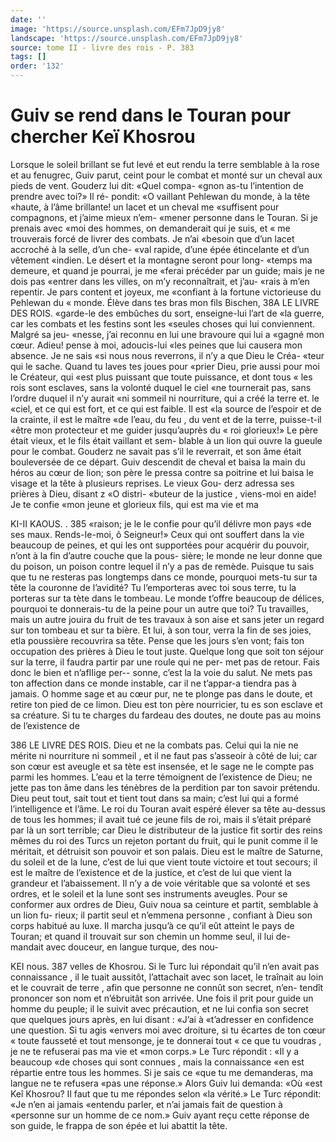 ```yaml
---
date: ''
image: 'https://source.unsplash.com/EFm7JpD9jy8'
landscape: 'https://source.unsplash.com/EFm7JpD9jy8'
source: tome II - livre des rois - P. 383
tags: []
order: '132'
---
```


# Guiv se rend dans le Touran pour chercher Keï Khosrou

Lorsque le soleil brillant se fut levé et eut rendu la terre semblable à la rose et au fenugrec, Guiv parut, ceint pour le combat et monté sur un cheval aux pieds de vent. Gouderz lui dit: «Quel compa- «gnon as-tu l’intention de prendre avec toi?» Il ré- pondit: «O vaillant Pehlewan du monde, à la tête «haute, à l’âme brillante! un lacet et un cheval me «suffisent pour compagnons, et j’aime mieux n’em- «mener personne dans le Touran. Si je prenais avec «moi des hommes, on demanderait qui je suis, et « me trouverais forcé de livrer des combats. Je n’ai «besoin que d’un lacet accroché à la selle, d’un che-
«val rapide, d’une épée étincelante et d’un vêtement
«indien. Le désert et la montagne seront pour long-
«temps ma demeure, et quand je pourrai, je me «ferai précéder par un guide; mais je ne dois pas «entrer dans les villes, on m’y reconnaîtrait, et j’au-
«rais à m’en repentir. Je pars content et joyeux, me «confiant à la fortune victorieuse du Pehlewan du « monde. Élève dans tes bras mon fils Bischen,
38A LE LIVRE DES ROIS. «garde-le des embûches du sort, enseigne-lui l’art de
«la guerre, car les combats et les festins sont les «seules choses qui lui conviennent. Malgré sa jeu- «nesse, j’ai reconnu en lui une bravoure qui lui a «gagné mon cœur. Adieu! pense à moi, adoucis-lui
«les peines que lui causera mon absence. Je ne sais «si nous nous reverrons, il n’y a que Dieu le Créa- «teur qui le sache. Quand tu laves tes joues pour «prier Dieu, prie aussi pour moi le Créateur, qui «est plus puissant que toute puissance, et dont tous « les rois sont esclaves, sans la volonté duquel le ciel «ne tournerait pas, sans l’ordre duquel il n’y aurait
«ni sommeil ni nourriture, qui a créé la terre et. le
«ciel, et ce qui est fort, et ce qui est faible. Il est «la source de l’espoir et de la crainte, il est le maître
«de l’eau, du feu , du vent et de la terre, puisse-t-il «être mon protecteur et me guider jusqu’auprès du
« roi glorieux!»
Le père était vieux, et le fils était vaillant et sem-
blable à un lion qui ouvre la gueule pour le combat. Gouderz ne savait pas s’il le reverrait, et son âme
était bouleversée de ce départ. Guiv descendit de cheval et baisa la main du héros au cœur de lion; son père le pressa contre sa poitrine et lui baisa le visage et la tête à plusieurs reprises. Le vieux Gou- derz adressa ses prières à Dieu, disant z «O distri- «buteur de la justice , viens-moi en aide! Je te confie «mon jeune et glorieux fils, qui est ma vie et ma

KI-II KAOUS. . 385 «raison; je le le confie pour qu’il délivre mon pays
«de ses maux. Rends-Ie-moi, ô Seigneur!»
Ceux qui ont souffert dans la vie beaucoup de peines, et qui les ont supportées pour acquérir du pouvoir, n’ont à la fin d’autre couche que la pous-
sière; le monde ne leur donne que du poison, un poison contre lequel il n’y a pas de remède. Puisque
tu sais que tu ne resteras pas longtemps dans ce monde, pourquoi mets-tu sur ta tête la couronne de l’avidité? Tu l’emporteras avec toi sous terre, tu la
porteras sur ta tète dans le tombeau. Le monde t’offre beaucoup de délices, pourquoi te donnerais-tu
de la peine pour un autre que toi? Tu travailles, mais un autre jouira du fruit de tes travaux à son aise et sans jeter un regard sur ton tombeau et sur ta bière. Et lui, à son tour, verra la fin de ses joies, etla poussière recouvrira sa tête. Pense que les jours s’en vont; fais ton occupation des prières à Dieu
le tout juste. Quelque long que soit ton séjour sur
la terre, il faudra partir par une roule qui ne per- met pas de retour. Fais donc le bien et n’afIIige per-- sonne, c’est la la voie du salut. Ne mets pas ton affection dans ce monde instable, car il ne t’appar-a tiendra pas à jamais. O homme sage et au cœur pur, ne te plonge pas dans le doute, et retire ton pied de ce limon. Dieu est ton père nourricier, tu es son esclave et sa créature. Si tu te charges du fardeau des doutes, ne doute pas au moins de l’existence de

386 LE LIVRE DES ROIS.
Dieu et ne la combats pas. Celui qui la nie ne mérite
ni nourriture ni sommeil , et il ne faut pas s’asseoir
à côté de lui; car son cœur est aveugle et sa tète est
insensée, et le sage ne le compte pas parmi les hommes. L’eau et la terre témoignent de l’existence
de Dieu; ne jette pas ton âme dans les ténèbres de
la perdition par ton savoir prétendu. Dieu peut tout,
sait tout et tient tout dans sa main; c’est lui qui a formé l’intelligence et l’âme. Le roi du Touran avait
espéré élever sa tête au-dessus de tous les hommes; il avait tué ce jeune fils de roi, mais il s’était préparé
par là un sort terrible; car Dieu le distributeur de la justice fit sortir des reins mêmes du roi des Turcs un rejeton portant du fruit, qui le punit comme il le méritait, et détruisit son pouvoir et son palais. Dieu est le maître de Saturne, du soleil et de la lune, c’est de lui que vient toute victoire et tout secours;
il est le maître de l’existence et de la justice, et c’est
de lui que vient la grandeur et l’abaissement. Il n’y
a de voie véritable que sa volonté et ses ordres, et le soleil et la lune sont ses instruments aveugles.
Pour se conformer aux ordres de Dieu, Guiv noua sa ceinture et partit, semblable à un lion fu- rieux; il partit seul et n’emmena personne , confiant
à Dieu son corps habitué au luxe. Il marcha jusqu’à
ce qu’il eût atteint le pays de Touran; et quand il trouvait sur son chemin un homme seul, il lui de- mandait avec douceur, en langue turque, des nou-

KEI nous. 387 velles de Khosrou. Si le Turc lui répondait qu’il n’en
avait pas connaissance , il le tuait aussitôt, l’attachait avec son lacet, le traînait au loin et le couvrait de terre , afin que personne ne connût son secret, n’en- tendît prononcer son nom et n’ébruitât son arrivée.
Une fois il prit pour guide un homme du peuple; il le suivit avec précaution, et ne lui confia son secret que quelques jours après, en lui disant : «J’ai à «t’adresser en confidence une question. Si tu agis «envers moi avec droiture, si tu écartes de ton cœur
« toute fausseté et tout mensonge, je te donnerai tout
« ce que tu voudras , je ne te refuserai pas ma vie et «mon corps.» Le Turc répondit : «Il y a beaucoup
«de choses qui sont connues , mais la connaissance «en est répartie entre tous les hommes. Si je sais ce
«que tu me demanderas, ma langue ne te refusera «pas une réponse.» Alors Guiv lui demanda: «Où
«est Keî Khosrou? Il faut que tu me répondes selon
«la vérité.» Le Turc répondit: «Je n’en ai jamais
«entendu parler, et n’ai jamais fait de question à «personne sur un homme de ce nom.» Guiv ayant reçu cette réponse de son guide, le frappa de son épée et lui abattit la tête.

